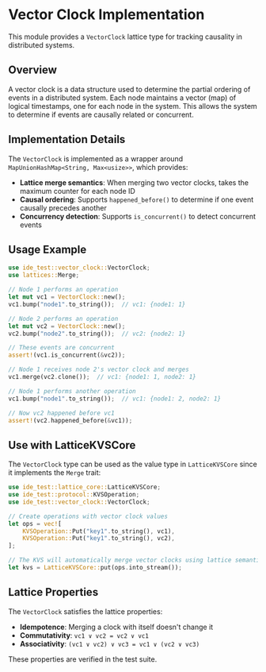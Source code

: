 # Vector Clock Implementation

This module provides a `VectorClock` lattice type for tracking causality in distributed systems.

## Overview

A vector clock is a data structure used to determine the partial ordering of events in a distributed system. Each node maintains a vector (map) of logical timestamps, one for each node in the system. This allows the system to determine if events are causally related or concurrent.

## Implementation Details

The `VectorClock` is implemented as a wrapper around `MapUnionHashMap<String, Max<usize>>`, which provides:

- **Lattice merge semantics**: When merging two vector clocks, takes the maximum counter for each node ID
- **Causal ordering**: Supports `happened_before()` to determine if one event causally precedes another
- **Concurrency detection**: Supports `is_concurrent()` to detect concurrent events

## Usage Example

```rust
use ide_test::vector_clock::VectorClock;
use lattices::Merge;

// Node 1 performs an operation
let mut vc1 = VectorClock::new();
vc1.bump("node1".to_string());  // vc1: {node1: 1}

// Node 2 performs an operation
let mut vc2 = VectorClock::new();
vc2.bump("node2".to_string());  // vc2: {node2: 1}

// These events are concurrent
assert!(vc1.is_concurrent(&vc2));

// Node 1 receives node 2's vector clock and merges
vc1.merge(vc2.clone());  // vc1: {node1: 1, node2: 1}

// Node 1 performs another operation
vc1.bump("node1".to_string());  // vc1: {node1: 2, node2: 1}

// Now vc2 happened before vc1
assert!(vc2.happened_before(&vc1));
```

## Use with LatticeKVSCore

The `VectorClock` type can be used as the value type in `LatticeKVSCore` since it implements the `Merge` trait:

```rust
use ide_test::lattice_core::LatticeKVSCore;
use ide_test::protocol::KVSOperation;
use ide_test::vector_clock::VectorClock;

// Create operations with vector clock values
let ops = vec![
    KVSOperation::Put("key1".to_string(), vc1),
    KVSOperation::Put("key1".to_string(), vc2),
];

// The KVS will automatically merge vector clocks using lattice semantics
let kvs = LatticeKVSCore::put(ops.into_stream());
```

## Lattice Properties

The `VectorClock` satisfies the lattice properties:

- **Idempotence**: Merging a clock with itself doesn't change it
- **Commutativity**: `vc1 ∨ vc2 = vc2 ∨ vc1`
- **Associativity**: `(vc1 ∨ vc2) ∨ vc3 = vc1 ∨ (vc2 ∨ vc3)`

These properties are verified in the test suite.

